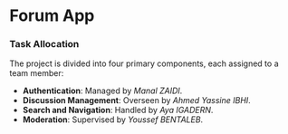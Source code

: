# Forum App

### Task Allocation

The project is divided into four primary components, each assigned to a team member:

- **Authentication**: Managed by *Manal ZAIDI*.
- **Discussion Management**: Overseen by *Ahmed Yassine IBHI*.
- **Search and Navigation**: Handled by *Aya IGADERN*.
- **Moderation**: Supervised by *Youssef BENTALEB*.
